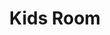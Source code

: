---
title: Kids Room
credit: Production Designer
project: Flight
img_src: /assets/images/Flight6A.jpg
featured: None
---